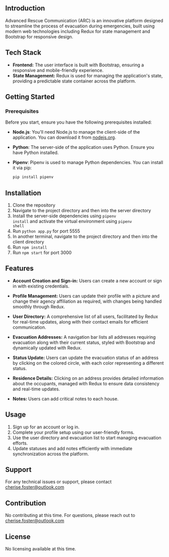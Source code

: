 
## Introduction
Advanced Rescue Communication (ARC) is an innovative platform designed to streamline the process of evacuation during emergencies, built using modern web technologies including Redux for state management and Bootstrap for responsive design.

## Tech Stack

- **Frontend:** The user interface is built with Bootstrap, ensuring a responsive and mobile-friendly experience.
- **State Management:** Redux is used for managing the application's state, providing a predictable state container across the platform.

## Getting Started

### Prerequisites

Before you start, ensure you have the following prerequisites installed:

- **Node.js**: You'll need Node.js to manage the client-side of the application. You can download it from [nodejs.org](https://nodejs.org/).

- **Python**: The server-side of the application uses Python. Ensure you have Python installed.

- **Pipenv**: Pipenv is used to manage Python dependencies. You can install it via pip:

  ```bash
  pip install pipenv

## Installation

1. Clone the repository
2. Navigate to the project directory and then into the server directory
3. Install the server-side dependencies using <code>pipenv install</code> and activate the virtual environment using <code>pipenv shell</code>
4. Run <code>python app.py</code> for port 5555
5. In another terminal, navigate to the project directory and then into the client directory
6. Run <code>npm install</code>
7. Run <code>npm start</code> for port 3000

## Features

- **Account Creation and Sign-in:** Users can create a new account or sign in with existing credentials.

- **Profile Management:** Users can update their profile with a picture and change their agency affiliation as required, with changes being handled smoothly through Redux.

- **User Directory:** A comprehensive list of all users, facilitated by Redux for real-time updates, along with their contact emails for efficient communication.

- **Evacuation Addresses:** A navigation bar lists all addresses requiring evacuation along with their current status, styled with Bootstrap and dynamically updated with Redux.

- **Status Update:** Users can update the evacuation status of an address by clicking on the colored circle, with each color representing a different status.

- **Residence Details:** Clicking on an address provides detailed information about the occupants, managed with Redux to ensure data consistency and real-time updates.

- **Notes:** Users can add critical notes to each house.

## Usage
1. Sign up for an account or log in.
2. Complete your profile setup using our user-friendly forms.
3. Use the user directory and evacuation list to start managing evacuation efforts.
4. Update statuses and add notes efficiently with immediate synchronization across the platform.

## Support
For any technical issues or support, please contact cherise.foster@outlook.com

## Contribution
No contributing at this time. For questions, please reach out to cherise.foster@outlook.com

## License
No licensing available at this time.
